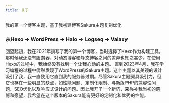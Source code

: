 ```yaml
---
title: 关于
---
```


我的第一个博客主题，基于我初建博客Sakura主题复刻优化

### 从Hexo -> WordPress -> Halo -> Logseq -> Valaxy
回望起初，我在2021年撰写了我的第一个博客，当时选择了Hexo作为构建工具。那时候我还没有服务器，对动态博客和静态博客之间的差异也知之甚少。在使用Hexo的过程中，我始终没有找到一个让我心动的主题。
直到2023年4月，我在学习编程的过程中偶然发现了WordPress的Sakura主题。这个主题以其美观的设计吸引了我，我一直使用它直到我的服务器过期。尽管Sakura主题颇具吸引力，但它也存在一些明显的缺点，如性能问题、定制化限制、与新版PHP的兼容性问题、SEO优化以及响应式设计的问题。因此我开了一个新坑，来弥补我当初的遗憾和愿望，我希望在这个版本的Sakura能有更好的定制化和优秀的性能。
